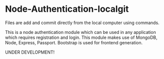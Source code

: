 # Node-Authentication-localgit
Files are add and commit directly from the local computer using commands. 

This is a node authentication module which can be used in any application which requires registration and login.
This module makes use of MongoDB, Node, Express, Passport.
Bootstrap is used for frontend generation.

UNDER DEVELOPMENT! 
